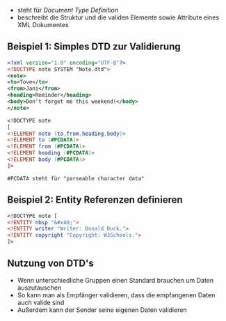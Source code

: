 - steht für *Document Type Definition*
- beschreibt die Struktur und die validen Elemente sowie Attribute eines XML Dokumentes

## Beispiel 1: Simples DTD zur Validierung
```xml
<?xml version="1.0" encoding="UTF-8"?>
<!DOCTYPE note SYSTEM "Note.dtd">  
<note>  
<to>Tove</to>  
<from>Jani</from>  
<heading>Reminder</heading>  
<body>Don't forget me this weekend!</body>  
</note>
```

```dtd
<!DOCTYPE note  
[  
<!ELEMENT note (to,from,heading,body)>  
<!ELEMENT to (#PCDATA)>  
<!ELEMENT from (#PCDATA)>  
<!ELEMENT heading (#PCDATA)>  
<!ELEMENT body (#PCDATA)>  
]>
```

```ad-note
#PCDATA steht für "parseable character data"
```

## Beispiel 2: Entity Referenzen definieren
```dtd
<!DOCTYPE note [  
<!ENTITY nbsp "&#xA0;">  
<!ENTITY writer "Writer: Donald Duck.">  
<!ENTITY copyright "Copyright: W3Schools.">  
]>
```

## Nutzung von DTD's
- Wenn unterschiedliche Gruppen einen Standard brauchen um Daten auszutauschen
- So kann man als Empfänger validieren, dass die empfangenen Daten auch valide sind
- Außerdem kann der Sender seine eigenen Daten validieren